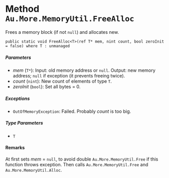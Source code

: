 # Method `Au.More.MemoryUtil.FreeAlloc`

Frees a memory block (if not `null`) and allocates new.

```
public static void FreeAlloc<T>(ref T* mem, nint count, bool zeroInit = false) where T : unmanaged
```

##### Parameters

- *mem*  (`T*`):
    Input: old memory address or `null`. Output: new memory address; `null` if exception (it prevents freeing twice).
- *count*  (`nint`):
    New count of elements of type `T`.
- *zeroInit*  (`bool`):
    Set all bytes = 0.

##### Exceptions

- `OutOfMemoryException`:
    Failed. Probably *count* is too big.

##### Type Parameters

- `T`

#### Remarks

At first sets *mem* = `null`, to avoid double `Au.More.MemoryUtil.Free` if this function throws exception. Then calls `Au.More.MemoryUtil.Free` and `Au.More.MemoryUtil.Alloc`.